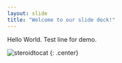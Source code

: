 ```yaml
---
layout: slide
title: "Welcome to our slide deck!"
---
```


Hello World.
Test line for demo.

![steroidtocat](https://octodex.github.com/images/steroidtocat.png)
{: .center}
